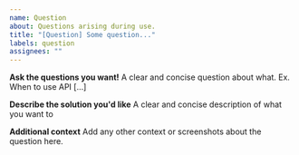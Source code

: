```yaml
---
name: Question
about: Questions arising during use.
title: "[Question] Some question..."
labels: question
assignees: ""
---
```


**Ask the questions you want!**
A clear and concise question about what. Ex. When to use API [...]

**Describe the solution you'd like**
A clear and concise description of what you want to

**Additional context**
Add any other context or screenshots about the question here.
